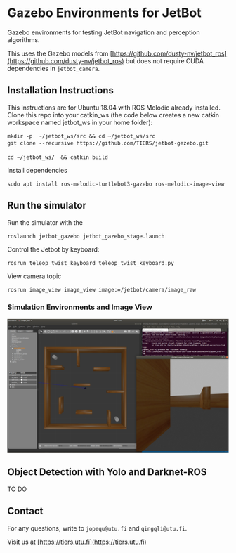 # Gazebo Environments for JetBot

Gazebo environments for testing JetBot navigation and perception algorithms.

This uses the Gazebo models from [https://github.com/dusty-nv/jetbot_ros](https://github.com/dusty-nv/jetbot_ros) but does not require CUDA dependencies in `jetbot_camera`.

## Installation Instructions

This instructions are for Ubuntu 18.04 with ROS Melodic already installed.
Clone this repo into your catkin_ws (the code below creates a new catkin workspace named jetbot_ws in your home folder):

```
mkdir -p  ~/jetbot_ws/src && cd ~/jetbot_ws/src
git clone --recursive https://github.com/TIERS/jetbot-gezebo.git

cd ~/jetbot_ws/  && catkin build
```

Install dependencies
```
sudo apt install ros-melodic-turtlebot3-gazebo ros-melodic-image-view
```

## Run the simulator

Run the simulator with the 
```
roslaunch jetbot_gazebo jetbot_gazebo_stage.launch
```

Control the Jetbot by keyboard:
```
rosrun teleop_twist_keyboard teleop_twist_keyboard.py
```

View camera topic
```
rosrun image_view image_view image:=/jetbot/camera/image_raw
```

### Simulation Environments and Image View

![avatar](./world/gazebo_sim_imageview.png)



## Object Detection with Yolo and Darknet-ROS

TO DO

## Contact

For any questions, write to `jopequ@utu.fi` and `qingqli@utu.fi`.

Visit us at [https://tiers.utu.fi](https://tiers.utu.fi)
